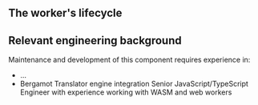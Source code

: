 ## The worker's lifecycle

## Relevant engineering background

Maintenance and development of this component requires experience in:

- ...
- Bergamot Translator engine integration
  Senior JavaScript/TypeScript Engineer with experience working with WASM and web workers
